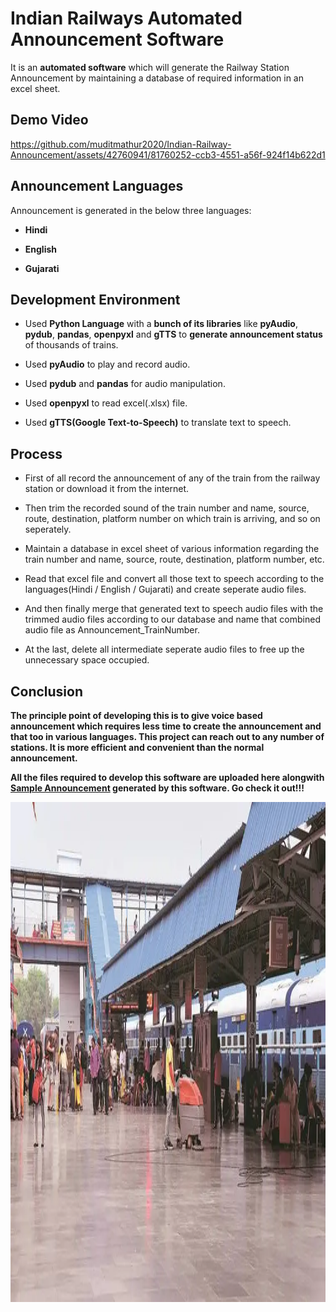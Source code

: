 # Indian Railways Automated Announcement Software

It is an **automated software** which will generate the Railway Station Announcement by maintaining a database of required information in an excel sheet.

## Demo Video

https://github.com/muditmathur2020/Indian-Railway-Announcement/assets/42760941/81760252-ccb3-4551-a56f-924f14b622d1

## Announcement Languages 

Announcement is generated in the below three languages:

* **Hindi**

* **English**

* **Gujarati**

## Development Environment

* Used **Python Language** with a **bunch of its libraries** like **pyAudio**, **pydub**, **pandas**, **openpyxl** and **gTTS** to **generate announcement status** of thousands of trains.

* Used **pyAudio** to play and record audio.

* Used **pydub** and **pandas** for audio manipulation.

* Used **openpyxl** to read excel(.xlsx) file.

* Used **gTTS(Google Text-to-Speech)** to translate text to speech.

## Process

* First of all record the announcement of any of the train from the railway station or download it from the internet.

* Then trim the recorded sound of the train number and name, source, route, destination, platform number on which train is arriving, and so on seperately.

* Maintain a database in excel sheet of various information regarding the train number and name, source, route, destination, platform number, etc.

* Read that excel file and convert all those text to speech according to the languages(Hindi / English / Gujarati) and create seperate audio files.

* And then finally merge that generated text to speech audio files with the trimmed audio files according to our database and name that combined audio file as Announcement_TrainNumber.

* At the last, delete all intermediate seperate audio files to free up the unnecessary space occupied.

## Conclusion

**The principle point of developing this is to give voice based announcement which requires less time to create the announcement and that too in various languages. This project can reach out to any number of stations. It is more efficient and convenient than the normal announcement.**

**All the files required to develop this software are uploaded here alongwith [Sample Announcement](https://drive.google.com/file/d/1kHYHAzCku5jyxWa38X32Ln32wT71q1vJ/view) generated by this software. Go check it out!!!**

<img src="jodhpur-station.webp" width="800" height="800">
